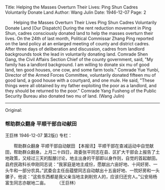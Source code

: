 Title: Helping the Masses Overturn Their Lives: Ping Shun Cadres Voluntarily Donate Land
Author: Wang Julin
Date: 1946-12-07
Page: 2

　　Helping the Masses Overturn Their Lives
    Ping Shun Cadres Voluntarily Donate Land
    [Our Dispatch] During the rent reduction movement in Ping Shun, cadres consciously donated land to help the masses overturn their lives. On the 24th of last month, Political Commissar Zhang Ping reported on the land policy at an enlarged meeting of county and district cadres. After three days of deliberation and discussion, cadres from landlord backgrounds took the lead in voluntarily donating land. Comrade Shen Gang, the Civil Affairs Section Chief of the county government, said, "My family has a landlord background. I am willing to donate six mu of good land, ten good houses, one cow, and some farm tools." Comrade Yue Yunbi, Director of the Armed Forces Committee, voluntarily donated fifteen mu of good land, a good house with a courtyard, and one mule. He said, "These things were all obtained by my father exploiting the poor as a landlord, and they should be returned to the poor." Comrade Yang Fusheng of the Public Security Bureau also donated two mu of land. (Wang Julin)



<hr /> 

Original: 


### 帮助群众翻身  平顺干部自动献田
王巨林
1946-12-07
第2版()
专栏：

　　帮助群众翻身
    平顺干部自动献田
    【本报讯】平顺干部在查减运动中自觉献田，帮助群众翻身。上月二十四日，政委张平同志在县、区扩大干部会上报告了土地政策，又经过三天的酝酿讨论，地主出身的干部即以身作则，自觉的首起献田。县府民政科长申刚同志说：“我家庭是地主成份，愿献出六亩好地、十间好房、一头牛和一部分农具。”武委会主任岳蕴壁同志自动献出十五亩好地、一院好房和一头骡子，他说：“这些东西都是我父亲当地主剥削穷人的，应该归还穷人。”公安局杨富生同志亦献地二亩。　　　（王巨林）
